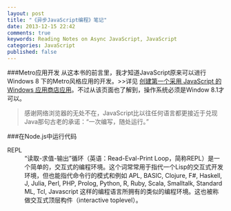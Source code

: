 ```yaml
---
layout: post
title: "《异步JavaScript编程》笔记"
date: 2013-12-15 22:42
comments: true
keywords: Reading Notes on Async JavaScript, JavaScript
categories: JavaScript
published: false
---
```

###Metro应用开发
从这本书的前言里，我才知道JavaScript原来可以进行Windows 8 下的Metro风格应用的开发。>>详见 <a href="http://msdn.microsoft.com/zh-cn/library/windows/apps/br211385.aspx" target="_blank">创建第一个采用 JavaScript 的 Windows 应用商店应用</a>。不过从该页面也了解到，操作系统必须是Window 8.1才可以。

> 感谢网络浏览器的无处不在，JavaScript比以往任何语言都更接近于兑现Java那句古老的承诺：“一次编写，随处运行。”

###在Node.js中运行代码
<dl>
<dt>REPL</dt>
<dd>
“读取-求值-输出”循环（英语：Read-Eval-Print Loop，简称REPL）是一个简单的，交互式的编程环境。这个词常常用于指代一个Lisp的交互式开发环境，但也能指代命令行的模式和例如 APL, BASIC, Clojure, F#, Haskell, J, Julia, Perl, PHP, Prolog, Python, R, Ruby, Scala, Smalltalk, Standard ML, Tcl, Javascript 这样的编程语言所拥有的类似的编程环境。这也被称做交互式顶层构件（interactive toplevel）。</dd>
</dl>